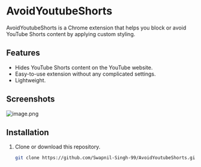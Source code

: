 # AvoidYoutubeShorts

AvoidYoutubeShorts is a Chrome extension that helps you block or avoid YouTube Shorts content by applying custom styling.

## Features

- Hides YouTube Shorts content on the YouTube website.
- Easy-to-use extension without any complicated settings.
- Lightweight.

## Screenshots

![image.png](https://i.postimg.cc/3WQ89Dkw/image.png)

## Installation

1. Clone or download this repository.

   ```bash
   git clone https://github.com/Swapnil-Singh-99/AvoidYoutubeShorts.git
   ```
